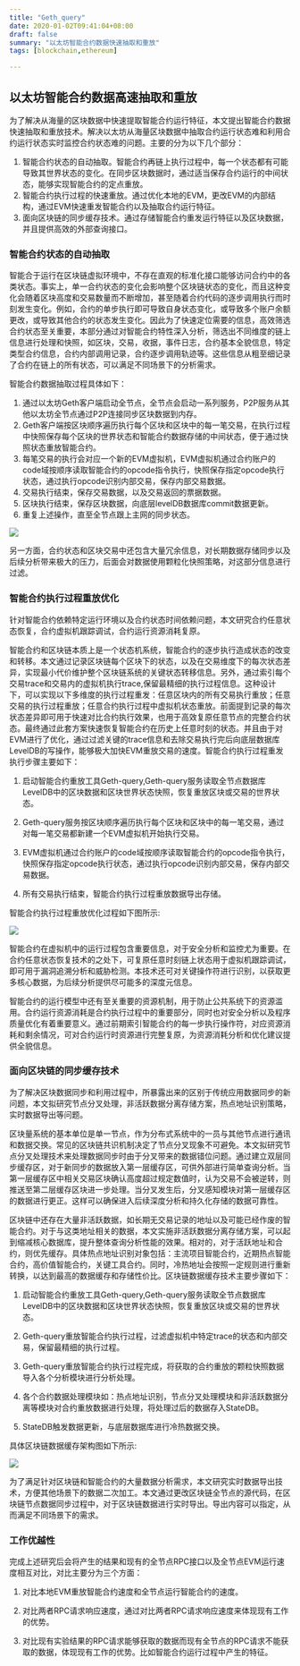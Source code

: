 ```yaml
---
title: "Geth_query"
date: 2020-01-02T09:41:04+08:00
draft: false
summary: "以太坊智能合约数据快速抽取和重放"
tags: [blockchain,ethereum]

---
```


## 以太坊智能合约数据高速抽取和重放

为了解决从海量的区块数据中快速提取智能合约运行特征，本文提出智能合约数据快速抽取和重放技术。解决以太坊从海量区块数据中抽取合约运行状态难和利用合约运行状态实时监控合约状态难的问题。主要的分为以下几个部分：

1. 智能合约状态的自动抽取。智能合约再链上执行过程中，每一个状态都有可能导致其世界状态的变化。在同步区块数据时，通过适当保存合约运行的中间状态，能够实现智能合约的定点重放。
2. 智能合约执行过程的快速重放。通过优化本地的EVM，更改EVM的内部结构，通过EVM快速重发智能合约以及抽取合约运行特征。
3. 面向区块链的同步缓存技术。通过存储智能合约重发运行特征以及区块数据，并且提供高效的外部查询接口。

### 智能合约状态的自动抽取

智能合于运行在区块链虚拟环境中，不存在直观的标准化接口能够访问合约中的各类状态。事实上，单一合约状态的变化会影响整个区块链状态的变化，而且这种变化会随着区块高度和交易数量而不断增加，甚至随着合约代码的逐步调用执行而时刻发生变化。例如，合约的单步执行即可导致自身状态变化，或导致多个账户余额更改，或导致其他合约的状态发生变化。因此为了快速定位需要的信息，高效筛选合约状态至关重要，本部分通过对智能合约特性深入分析，筛选出不同维度的链上信息进行处理和快照，如区块，交易，收据，事件日志，合约基本全貌信息，特定类型合约信息，合约内部调用记录，合约逐步调用轨迹等。这些信息从粗至细记录了合约在链上的所有状态，可以满足不同场景下的分析需求。

智能合约数据抽取过程具体如下：

1. 通过以太坊Geth客户端启动全节点，全节点会启动一系列服务，P2P服务从其他以太坊全节点通过P2P连接同步区块数据到内存。
2. Geth客户端按区块顺序遍历执行每个区块和区块中的每一笔交易，在执行过程中快照保存每个区块的世界状态和智能合约数据存储的中间状态，便于通过快照状态重放智能合约。
3. 每笔交易的执行会对应一个新的EVM虚拟机，EVM虚拟机通过合约账户的code域按顺序读取智能合约的opcode指令执行，快照保存指定opcode执行状态，通过执行opcode识别内部交易，保存内部交易数据。
4. 交易执行结束，保存交易数据，以及交易返回的票据数据。
5. 区块执行结束，保存区块数据，向底层levelDB数据库commit数据更新。
6. 重复上述操作，直至全节点跟上主网的同步状态。

![](1.png)

另一方面，合约状态和区块交易中还包含大量冗余信息，对长期数据存储同步以及后续分析带来极大的压力，后面会对数据使用颗粒化快照策略，对这部分信息进行过滤。

### 智能合约执行过程重放优化

针对智能合约依赖特定运行环境以及合约状态时间依赖问题，本文研究合约任意状态恢复，合约虚拟机跟踪调试，合约运行资源消耗复原。

智能合约和区块链本质上是一个状态机系统，智能合约的逐步执行造成状态的改变和转移。本文通过记录区块链每个区块下的状态，以及在交易维度下的每次状态差异，实现最小代价维护整个区块链系统的关键状态转移信息。另外，通过索引每个交易trace和交易内的虚拟机执行trace,保留最精细的执行过程信息。这种设计下，可以实现以下多维度的执行过程重发：任意区块内的所有交易执行重放；任意交易的执行过程重放；任意合约执行过程中虚拟机状态重放。前面提到记录的每次状态差异即可用于快速对比合约执行效果，也用于高效复原任意节点的完整合约状态。最终通过此套方案快速恢复智能合约在历史上任意时刻的状态。并且由于对EVM进行了优化，通过过滤关键的trace信息和去除交易执行完后向底层数据库LevelDB的写操作，能够极大加快EVM重放交易的速度。智能合约执行过程重发执行步骤主要如下：

1. 启动智能合约重放工具Geth-query,Geth-query服务读取全节点数据库LevelDB中的区块数据和区块世界状态快照，恢复重放区块或交易的世界状态。

2. Geth-query服务按区块顺序遍历执行每个区块和区块中的每一笔交易，通过对每一笔交易都新建一个EVM虚拟机开始执行交易。

3. EVM虚拟机通过合约账户的code域按顺序读取智能合约的opcode指令执行，快照保存指定opcode执行状态，通过执行opcode识别内部交易，保存内部交易数据。

4. 所有交易执行结束，智能合约执行过程重放数据导出存储。

智能合约执行过程重放优化过程如下图所示:

![](2.png)

智能合约在虚拟机中的运行过程包含重要信息，对于安全分析和监控尤为重要。在合约任意状态恢复技术的之处下，可复原任意时刻链上状态用于虚拟机跟踪调试，即可用于漏洞追溯分析和威胁检测。本技术还可对关键操作符进行识别，以获取更多核心数据，为后续分析提供尽可能多的深度元信息。

智能合约的运行模型中还有至关重要的资源机制，用于防止公共系统下的资源滥用。合约运行资源消耗是合约执行过程中的重要部分，同时也对安全分析以及程序质量优化有着重要意义。通过前期索引智能合约的每一步执行操作符，对应资源消耗和剩余情况，可对合约运行时资源进行完整复原，为资源消耗分析和优化建议提供全貌信息。

### 面向区块链的同步缓存技术

为了解决区块数据同步和利用过程中，所暴露出来的区别于传统应用数据同步的新问题，本文拟研究节点分叉处理，非活跃数据分离存储方案，热点地址识别策略，实时数据导出等问题。

区块量系统的基本单位是单一节点，作为分布式系统中的一员与其他节点进行通讯和数据交换。常见的区块链共识机制决定了节点分叉现象不可避免。本文拟研究节点分叉处理技术来处理数据同步时由于分叉带来的数据错位问题。通过建立双层同步缓存区，对于新同步的数据放入第一层缓存区，可供外部进行简单查询分析。当第一层缓存区中相关交易区块确认高度超过规定数值时，认为交易不会被逆转，则推送至第二层缓存区块进一步处理。当分叉发生后，分叉感知模块对第一层缓存区的数据进行更正。这样可以确保进入后续深度分析和持久化存储的数据可靠性。

区块链中还存在大量非活跃数据，如长期无交易记录的地址以及可能已经作废的智能合约。对于与这类地址相关的数据，本文实施非活跃数据分离存储方案，可以起到缩减核心数据库，提升整体查询分析性能的效果。相对的，对于活跃地址和合约，则优先缓存。具体热点地址识别对象包括：主流项目智能合约，近期热点智能合约，高价值智能合约，关键工具合约。同时，冷热地址会按照一定规则进行重新转换，以达到最高的数据缓存和存储性价比。区块链数据缓存技术主要步骤如下：

1. 启动智能合约重放工具Geth-query,Geth-query服务读取全节点数据库LevelDB中的区块数据和区块世界状态快照，恢复重放区块或交易的世界状态。

2. Geth-query重放智能合约执行过程，过滤虚拟机中特定trace的状态和内部交易，保留最精细的执行过程。

3. Geth-query重放智能合约执行过程完成，将获取的合约重放的颗粒快照数据导入各个分析模块进行分析处理。

4. 各个合约数据处理模块如：热点地址识别，节点分叉处理模块和非活跃数据分离等模块对合约重放数据进行处理，将处理过后的数据存入StateDB。

5. StateDB触发数据更新，与底层数据库进行冷热数据交换。

具体区块链数据缓存架构图如下所示:

 ![](3.png)

为了满足针对区块链和智能合约的大量数据分析需求，本文研究实时数据导出技术，方便其他场景下的数据二次加工。本文通过更改区块链全节点的源代码，在区块链节点数据同步过程中，对于区块链数据进行实时导出。导出内容可以指定，从而满足不同场景下的需求。

### 工作优越性

完成上述研究后会将产生的结果和现有的全节点RPC接口以及全节点EVM运行速度相互对比，对比主要分为三个方面：

1. 对比本地EVM重放智能合约速度和全节点运行智能合约的速度。

2. 对比两者RPC请求响应速度，通过对比两者RPC请求响应速度来体现现有工作的优势。

3. 对比现有实验结果的RPC请求能够获取的数据而现有全节点的RPC请求不能获取的数据，体现现有工作的优势。比如智能合约运行过程中产生的特征。